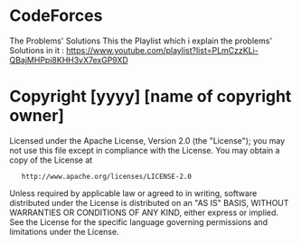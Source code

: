 # CodeForces
The Problems' Solutions
This the Playlist which i explain the problems' Solutions in it :
https://www.youtube.com/playlist?list=PLmCzzKLi-QBajMHPpi8KHH3vX7exGP9XD


  # Copyright [yyyy] [name of copyright owner]

   Licensed under the Apache License, Version 2.0 (the "License");
   you may not use this file except in compliance with the License.
   You may obtain a copy of the License at

       http://www.apache.org/licenses/LICENSE-2.0

   Unless required by applicable law or agreed to in writing, software
   distributed under the License is distributed on an "AS IS" BASIS,
   WITHOUT WARRANTIES OR CONDITIONS OF ANY KIND, either express or implied.
   See the License for the specific language governing permissions and
   limitations under the License.
